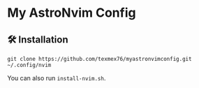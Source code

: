 # My AstroNvim Config

## 🛠️ Installation

```shell
git clone https://github.com/texmex76/myastronvimconfig.git ~/.config/nvim
```

You can also run `install-nvim.sh`.
